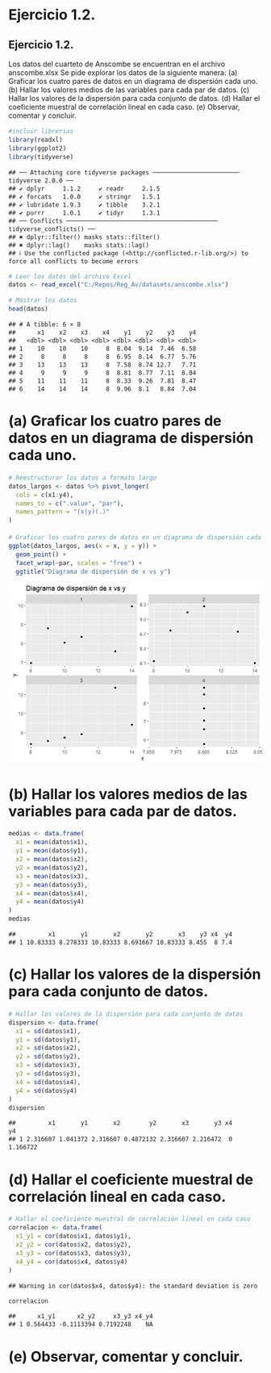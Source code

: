 Ejercicio 1.2.
================

## Ejercicio 1.2.

Los datos del cuarteto de Anscombe se encuentran en el archivo
anscombe.xlsx Se pide explorar los datos de la siguiente manera: (a)
Graficar los cuatro pares de datos en un diagrama de dispersión cada
uno. (b) Hallar los valores medios de las variables para cada par de
datos. (c) Hallar los valores de la dispersión para cada conjunto de
datos. (d) Hallar el coeficiente muestral de correlación lineal en cada
caso. (e) Observar, comentar y concluir.

``` r
#incluir librerias
library(readxl)
library(ggplot2)
library(tidyverse)
```

    ## ── Attaching core tidyverse packages ──────────────────────── tidyverse 2.0.0 ──
    ## ✔ dplyr     1.1.2     ✔ readr     2.1.5
    ## ✔ forcats   1.0.0     ✔ stringr   1.5.1
    ## ✔ lubridate 1.9.3     ✔ tibble    3.2.1
    ## ✔ purrr     1.0.1     ✔ tidyr     1.3.1
    ## ── Conflicts ────────────────────────────────────────── tidyverse_conflicts() ──
    ## ✖ dplyr::filter() masks stats::filter()
    ## ✖ dplyr::lag()    masks stats::lag()
    ## ℹ Use the conflicted package (<http://conflicted.r-lib.org/>) to force all conflicts to become errors

``` r
# Leer los datos del archivo Excel
datos <- read_excel("C:/Repos/Reg_Av/datasets/anscombe.xlsx")
```

``` r
# Mostrar los datos
head(datos)
```

    ## # A tibble: 6 × 8
    ##      x1    x2    x3    x4    y1    y2    y3    y4
    ##   <dbl> <dbl> <dbl> <dbl> <dbl> <dbl> <dbl> <dbl>
    ## 1    10    10    10     8  8.04  9.14  7.46  6.58
    ## 2     8     8     8     8  6.95  8.14  6.77  5.76
    ## 3    13    13    13     8  7.58  8.74 12.7   7.71
    ## 4     9     9     9     8  8.81  8.77  7.11  8.84
    ## 5    11    11    11     8  8.33  9.26  7.81  8.47
    ## 6    14    14    14     8  9.96  8.1   8.84  7.04

# (a) Graficar los cuatro pares de datos en un diagrama de dispersión cada uno.

``` r
# Reestructurar los datos a formato largo
datos_largos <- datos %>% pivot_longer(
  cols = c(x1:y4),
  names_to = c(".value", "par"),
  names_pattern = "(x|y)(.)"
)

# Graficar los cuatro pares de datos en un diagrama de dispersión cada uno
ggplot(datos_largos, aes(x = x, y = y)) +
  geom_point() +
  facet_wrap(~par, scales = "free") +
  ggtitle("Diagrama de dispersión de x vs y")
```

![](EJ-01_02_files/figure-gfm/unnamed-chunk-4-1.png)<!-- -->

# (b) Hallar los valores medios de las variables para cada par de datos.

``` r
medias <- data.frame(
  x1 = mean(datos$x1),
  y1 = mean(datos$y1),
  x2 = mean(datos$x2),
  y2 = mean(datos$y2),
  x3 = mean(datos$x3),
  y3 = mean(datos$y3),
  x4 = mean(datos$x4),
  y4 = mean(datos$y4)
)
medias
```

    ##         x1       y1       x2       y2       x3    y3 x4  y4
    ## 1 10.83333 8.278333 10.83333 8.691667 10.83333 8.455  8 7.4

# (c) Hallar los valores de la dispersión para cada conjunto de datos.

``` r
# Hallar los valores de la dispersión para cada conjunto de datos
dispersion <- data.frame(
  x1 = sd(datos$x1),
  y1 = sd(datos$y1),
  x2 = sd(datos$x2),
  y2 = sd(datos$y2),
  x3 = sd(datos$x3),
  y3 = sd(datos$y3),
  x4 = sd(datos$x4),
  y4 = sd(datos$y4)
)   
dispersion
```

    ##         x1       y1       x2        y2       x3       y3 x4       y4
    ## 1 2.316607 1.041372 2.316607 0.4872132 2.316607 2.216472  0 1.166722

# (d) Hallar el coeficiente muestral de correlación lineal en cada caso.

``` r
# Hallar el coeficiente muestral de correlación lineal en cada caso
correlacion <- data.frame(
  x1_y1 = cor(datos$x1, datos$y1),
  x2_y2 = cor(datos$x2, datos$y2),
  x3_y3 = cor(datos$x3, datos$y3),
  x4_y4 = cor(datos$x4, datos$y4)
)
```

    ## Warning in cor(datos$x4, datos$y4): the standard deviation is zero

``` r
correlacion
```

    ##      x1_y1      x2_y2     x3_y3 x4_y4
    ## 1 0.564433 -0.1113394 0.7192248    NA

# (e) Observar, comentar y concluir.
